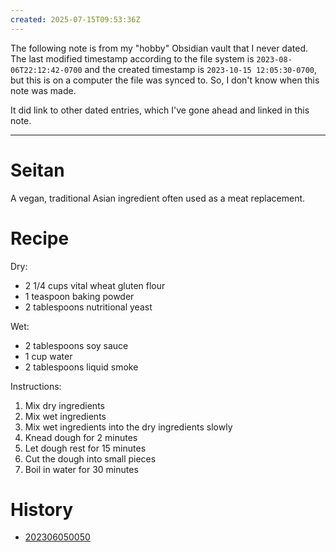 ```yaml
---
created: 2025-07-15T09:53:36Z
---
```


The following note is from my "hobby" Obsidian vault that I never dated. The last modified timestamp according to the file system is `2023-08-06T22:12:42-0700` and the created timestamp is `2023-10-15 12:05:30-0700`, but this is on a computer the file was synced to. So, I don't know when this note was made.

It did link to other dated entries, which I've gone ahead and linked in this note.

---

# Seitan

A vegan, traditional Asian ingredient often used as a meat replacement.

# Recipe

Dry:
- 2 1/4 cups vital wheat gluten flour
- 1 teaspoon baking powder
- 2 tablespoons nutritional yeast

Wet:
- 2 tablespoons soy sauce
- 1 cup water
- 2 tablespoons liquid smoke

Instructions:
1. Mix dry ingredients
2. Mix wet ingredients
3. Mix wet ingredients into the dry ingredients slowly
4. Knead dough for 2 minutes
5. Let dough rest for 15 minutes
6. Cut the dough into small pieces
7. Boil in water for 30 minutes

# History

- [202306050050](202306050050.md)

